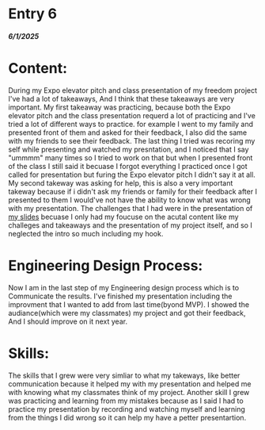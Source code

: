 # Entry 6
##### 6/1/2025

# Content:
During my Expo elevator pitch and class presentation of my freedom project I've had a lot of takeaways, And I think that these takeaways are very important. My first takeaway was practicing, because both the Expo elevator pitch and the class presentation requerd a lot of practicing and I've tried a lot of different ways to practice. for example I went to my family and presented front of them and asked for their feedback, I also did the same with my friends to see their feedback. The last thing I tried was recoring my self while presenting and watched my presntation, and I noticed that I say "ummmm" many times so I tried to work on that but when I presented front of the class I still said it becuase I forgot everything I practiced once I got called for presentation but furing the Expo elevator pitch I didn't say it at all. My second takeway was asking for help, this is also a very important takeway because if i didn't ask my friends or family for their feedback after I presented to them I would've not have the ability to know what was wrong with my presentation. The challenges that I had were in the presentation of [my slides](https://docs.google.com/presentation/d/1xiSwWBfyl63gXgvFHaFQy74HBGitcikITocqaJOdQag/edit?usp=sharing) becuase I only had my foucuse on the acutal content like my challeges and takeaways and the presentation of my project itself, and so I neglected the intro so much including my hook.
# Engineering Design Process:
Now I am in the last step of my Engineering design process which is to Communicate the results. I've finished my presentation including the improvment that I wanted to add from last time(byond MVP). I showed the audiance(which were my classmates) my project and got their feedback, And I should improve on it next year.
# Skills:
The skills that I grew were very simliar to what my takeways, like better communication because it helped my with my presentation and helped me with knowing what my classmates think of my project. Another skill I grew was practicing and learning from my mistakes because as I said I had to practice my presentation by recording and watching myself and learning from the things I did wrong so it can help my have a petter presentartion.

